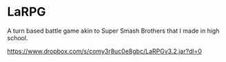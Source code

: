 # LaRPG
A turn based battle game akin to Super Smash Brothers that I made in high school.

https://www.dropbox.com/s/comy3r8uc0e8gbc/LaRPGv3.2.jar?dl=0
